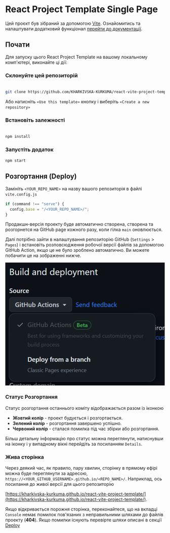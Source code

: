 # React Project Template Single Page

Цей проєкт був зібраний за допомогою
[Vite](https://vitejs.dev/). Ознайомитись та налаштувати додатковий функціонал
[перейти до документації](https://vitejs.dev/guide/).

## Почати

Для запуску цього React Project Template на вашому локальному комп'ютері, виконайте ці дії:

### Склонуйте цей репозиторій

```bash

git clone https://github.com/KHARKIVSKA-KURKUMA/react-vite-project-template.git

```

Або натисніть `«Use this template»` кнопку і виберіть
`«Create a new repository»`

### Встановіть залежності

```bash

npm install

```

### Запустіть додаток

```bash
npm start

```

<a id="deployment-section"></a>

## Розгортання (Deploy)

Замініть `<YOUR_REPO_NAME>` на назву вашого репозиторія в файлі `vite.config.js`

```jsx
if (command !== "serve") {
  config.base = "/<YOUR_REPO_NAME>/";
}
```

Продакшн-версія проекту буде автоматично створена, створена та розгорнется на GitHub page кожного разу, коли гілка `main`
оновлюється.

Далі потрібно зайти в налаштування репозиторію GitHub (`Settings` >
`Pages`) і встановіть розповсюдження робочої версії файлів за допомогою GitHub Action, якщо це не було зроблено автоматично. Ви можете побачити це на зображенні нижче.

![GitHub Pages settings](./public/assets/repo-settings.png)

### Статус Розгортання

Статус розгортання останнього коміту відображається разом із іконкою

- **Жовтий колір** - проект будується і розгортається.
- **Зелений колір** - розгортання завершено успішно.
- **Червоний колір** - сталася помилка під час збірки або розгортання.

Більш детальну інформацію про статус можна переглянути, натиснувши на
іконку і у випадному вікні перейдіть за посиланням `Details`.

### Жива сторінка

Через деякий час, як правило, пару хвилин, сторінку в прямому ефірі можна буде переглянути за
адресою, `https://<YOUR_GITHUB_USERNAME>.github.io/<REPO_NAME>/`. Наприклад, ось посилання
до живої версії для цього репозиторію

[https://kharkivska-kurkuma.github.io/react-vite-project-template/](https://kharkivska-kurkuma.github.io/react-vite-project-template/).

Якщо відкривається порожня сторінка, переконайтеся, що на вкладці `Console` немає помилок
пов'язаних з неправильними шляхами до файлів проекту (**404**). Якщо помилки існують перевірте шляхи описані в секції [Deploy](#deployment-section)
